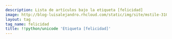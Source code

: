 ```yaml
---
description: Lista de artículos bajo la etiqueta [felicidad]
image: http://blog-luisalejandro.rhcloud.com/static/img/site/mstile-310x310.png
layout: tag
tag_name: felicidad
title: !!python/unicode 'Etiqueta [felicidad]'
---
```

